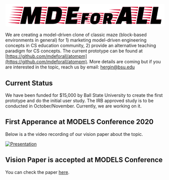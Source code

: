 ![](mdeforall-logo.png)

We are creating a model-driven clone of classic maze (block-based environments in general) for 1) marketing model-driven engineering concepts in CS education community, 2) provide an alternative teaching paradigm for CS concepts. The current prototype can be found at [https://github.com/mdeforall/atompm](https://github.com/mdeforall/atompm). More details are coming but if you are interested in the topic, reach us by email: hergin@bsu.edu

## Current Status

We have been funded for $15,000 by Ball State University to create the first prototype and do the initial user study. The IRB approved study is to be conducted in October/November. Currently, we are working on it.

## First Apperance at MODELS Conference 2020

Below is a the video recording of our vision paper about the topic.

[![Presentation](http://img.youtube.com/vi/orb2BIS2u5I/0.jpg)](http://www.youtube.com/watch?v=orb2BIS2u5I "MODELS 2020 Talk for the MDEforALL")

## Vision Paper is accepted at MODELS Conference

You can check the paper [here](https://dl.acm.org/doi/10.1145/3365438.3410959).

